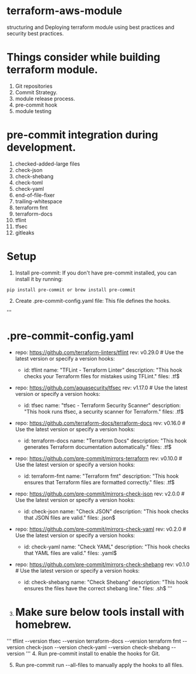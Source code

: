 # terraform-aws-module
structuring and Deploying terraform module using best practices and security best practices.

# Things consider while building terraform module.

1. Git repositories
2. Commit Strategy.
3. module release process.
4. pre-commit hook
5. module testing

# pre-commit integration during development.

1. checked-added-large files
2. check-json
3. check-shebang
4. check-toml
5. check-yaml
6. end-of-file-fixer
7. trailing-whitespace
8. terraform fmt
9. terraform-docs
10. tflint
11. tfsec
12. gitleaks


# Setup



1. Install pre-commit: If you don't have pre-commit installed, you can install it by running:

```
pip install pre-commit or brew install pre-commit
```

2. Create .pre-commit-config.yaml file: This file defines the hooks.

'''
# .pre-commit-config.yaml
- repo: https://github.com/terraform-linters/tflint
  rev: v0.29.0  # Use the latest version or specify a version
  hooks:
    - id: tflint
      name: "TFLint - Terraform Linter"
      description: "This hook checks your Terraform files for mistakes using TFLint."
      files: \.tf$

- repo: https://github.com/aquasecurity/tfsec
  rev: v1.17.0  # Use the latest version or specify a version
  hooks:
    - id: tfsec
      name: "tfsec - Terraform Security Scanner"
      description: "This hook runs tfsec, a security scanner for Terraform."
      files: \.tf$

- repo: https://github.com/terraform-docs/terraform-docs
  rev: v0.16.0  # Use the latest version or specify a version
  hooks:
    - id: terraform-docs
      name: "Terraform Docs"
      description: "This hook generates Terraform documentation automatically."
      files: \.tf$

- repo: https://github.com/pre-commit/mirrors-terraform
  rev: v0.10.0  # Use the latest version or specify a version
  hooks:
    - id: terraform-fmt
      name: "Terraform fmt"
      description: "This hook ensures that Terraform files are formatted correctly."
      files: \.tf$

- repo: https://github.com/pre-commit/mirrors-check-json
  rev: v2.0.0  # Use the latest version or specify a version
  hooks:
    - id: check-json
      name: "Check JSON"
      description: "This hook checks that JSON files are valid."
      files: \.json$

- repo: https://github.com/pre-commit/mirrors-check-yaml
  rev: v0.2.0  # Use the latest version or specify a version
  hooks:
    - id: check-yaml
      name: "Check YAML"
      description: "This hook checks that YAML files are valid."
      files: \.yaml$

- repo: https://github.com/pre-commit/mirrors-check-shebang
  rev: v0.1.0  # Use the latest version or specify a version
  hooks:
    - id: check-shebang
      name: "Check Shebang"
      description: "This hook ensures the files have the correct shebang line."
      files: \.sh$
'''

3. # Make sure below tools install with homebrew.
'''
tflint --version
tfsec --version
terraform-docs --version
terraform fmt --version
check-json --version
check-yaml --version
check-shebang --version
'''
4. Run pre-commit install to enable the hooks for Git.

5. Run pre-commit run --all-files to manually apply the hooks to all files.